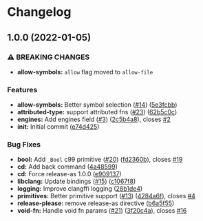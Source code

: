 # Changelog

## 1.0.0 (2022-01-05)


### ⚠ BREAKING CHANGES

* **allow-symbols:** `allow` flag moved to `allow-file`

### Features

* **allow-symbols:** Better symbol selection ([#14](https://github.com/RainwayApp/node-clangffi/issues/14)) ([5e3fcbb](https://github.com/RainwayApp/node-clangffi/commit/5e3fcbb2dd2eeac6e88c1bfb18f663f91719b699))
* **attributed-type:** support attributed fns ([#23](https://github.com/RainwayApp/node-clangffi/issues/23)) ([62b5c0c](https://github.com/RainwayApp/node-clangffi/commit/62b5c0cb48ee997609e3f31448aef08d8d7c999f))
* **engines:** Add engines field ([#3](https://github.com/RainwayApp/node-clangffi/issues/3)) ([2c5b4a8](https://github.com/RainwayApp/node-clangffi/commit/2c5b4a80c0a728fcc4743aefc8537f07d5b07af1)), closes [#2](https://github.com/RainwayApp/node-clangffi/issues/2)
* **init:** Initial commit ([e74d425](https://github.com/RainwayApp/node-clangffi/commit/e74d425651050241d6460a7e35348ebd2f8932df))


### Bug Fixes

* **bool:** Add `_Bool` c99 primitive ([#20](https://github.com/RainwayApp/node-clangffi/issues/20)) ([fd2360b](https://github.com/RainwayApp/node-clangffi/commit/fd2360ba4f6cae14920a0cd3225df53e1c877cf8)), closes [#19](https://github.com/RainwayApp/node-clangffi/issues/19)
* **cd:** Add back command ([4a48599](https://github.com/RainwayApp/node-clangffi/commit/4a4859912656b5bebdca4b0817fa83f8aaecd8e6))
* **cd:** Force release-as 1.0.0 ([e909137](https://github.com/RainwayApp/node-clangffi/commit/e90913745c02aadbc9b84fcbc04889d615d84450))
* **libclang:** Update bindings ([#15](https://github.com/RainwayApp/node-clangffi/issues/15)) ([c1067f8](https://github.com/RainwayApp/node-clangffi/commit/c1067f84f232a3cae0e6357ec1469009a0d7fb4d))
* **logging:** Improve clangffi logging ([28b1de4](https://github.com/RainwayApp/node-clangffi/commit/28b1de410d9fa799fa6c4894bc355bb947ddd276))
* **primitives:** Better primitive support ([#13](https://github.com/RainwayApp/node-clangffi/issues/13)) ([4284a6f](https://github.com/RainwayApp/node-clangffi/commit/4284a6fa8db4d0b5c368a6c45ef4b030a7b8bdd7)), closes [#4](https://github.com/RainwayApp/node-clangffi/issues/4)
* **release-please:** remove release-as directive ([b6a5f55](https://github.com/RainwayApp/node-clangffi/commit/b6a5f553b7d726a4ead14ac69463b6cca75e47d9))
* **void-fn:** Handle void fn params ([#21](https://github.com/RainwayApp/node-clangffi/issues/21)) ([3f20c4a](https://github.com/RainwayApp/node-clangffi/commit/3f20c4adbac294457015dc3bff280ffce990d5d9)), closes [#16](https://github.com/RainwayApp/node-clangffi/issues/16)
